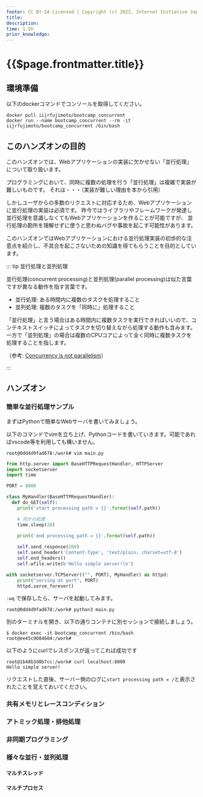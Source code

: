 ```yaml
---
footer: CC BY-SA Licensed | Copyright (c) 2022, Internet Initiative Japan Inc.
title: 
description: 
time: 1.5h
prior_knowledge: 
---
```


<header-table/>

# {{$page.frontmatter.title}}

## 環境準備

以下のdockerコマンドでコンソールを取得してください。

```terminal
docker pull iijrfujimoto/bootcamp_concurrent
docker run --name bootcamp_concurrent --rm -it iijrfujimoto/bootcamp_concurrent /bin/bash
```

## このハンズオンの目的

このハンズオンでは、Webアプリケーションの実装に欠かせない「並行処理」について取り扱います。

プログラミングにおいて、同時に複数の処理を行う「並行処理」は複雑で実装が難しいものです。
それは・・・（実装が難しい理由を本から引用）

しかしユーザからの多数のリクエストに対応するため、Webアプリケーションに並行処理の実装は必須です。
昨今ではライブラリやフレームワークが発達し並行処理を意識しなくてもWebアプリケーションを作ることが可能ですが、
並行処理の勘所を理解せずに使うと思わぬバグや事故を起こす可能性があります。

このハンズオンではWebアプリケーションにおける並行処理実装の初歩的な注意点を紹介し、不具合を起こさないための知識を得てもらうことを目的としています。

::: tip 並行処理と並列処理

並行処理(concurrent processing)と並列処理(parallel processing)は似た言葉ですが異なる動作を指す言葉です。

- 並行処理: ある時間内に複数のタスクを処理すること
- 並列処理: 複数のタスクを「同時に」処理すること

「並行処理」と言う場合はある時間内に複数タスクを実行できればいいので、コンテキストスイッチによってタスクを切り替えながら処理する動作も含みます。
一方で「並列処理」の場合は複数のCPUコアによって全く同時に複数タスクを処理することを指します。

（参考: [Concurrency is not parallelism](https://go.dev/blog/waza-talk)）

:::

## ハンズオン

### 簡単な並行処理サンプル

まずはPythonで簡単なWebサーバを書いてみましょう。

以下のコマンドでvimを立ち上げ、Pythonコードを書いていきます。可能であればvscode等を利用しても構いません。

```termianl
root@0dd4d9fad678:/work# vim main.py
```

```python
from http.server import BaseHTTPRequestHandler, HTTPServer
import socketserver
import time

PORT = 8000

class MyHandler(BaseHTTPRequestHandler):
  def do_GET(self):
    print('start processing path = {}'.format(self.path))

    # 何かの処理
    time.sleep(20)

    print('end processing path = {}'.format(self.path))
    
    self.send_response(200)
    self.send_header('Content-Type', 'text/plain; charset=utf-8')
    self.end_headers()
    self.wfile.write(b'Hello simple server!\n')

with socketserver.TCPServer(("", PORT), MyHandler) as httpd:
    print("serving at port", PORT)
    httpd.serve_forever()
```

`:wq` で保存したら、サーバを起動してみます。

```terminal
root@0dd4d9fad678:/work# python3 main.py
```

別のターミナルを開き、以下の通りコンテナに別セッションで接続しましょう。

```terminal
$ docker exec -it bootcamp_concurrent /bin/bash
root@ee45c9084604:/work#
```

以下のようにcurlでレスポンスが返ってこれば成功です

```terminal
root@1b48b3d0b7cc:/work# curl localhost:8000
Hello simple server!
```

リクエストした直後、サーバー側のログに`start processing path = /`と表示されたことを覚えておいてください。

### 共有メモリとレースコンディション

### アトミック処理・排他処理

### 非同期プログラミング

### 様々な並行・並列処理

#### マルチスレッド

#### マルチプロセス

<credit-footer/>
